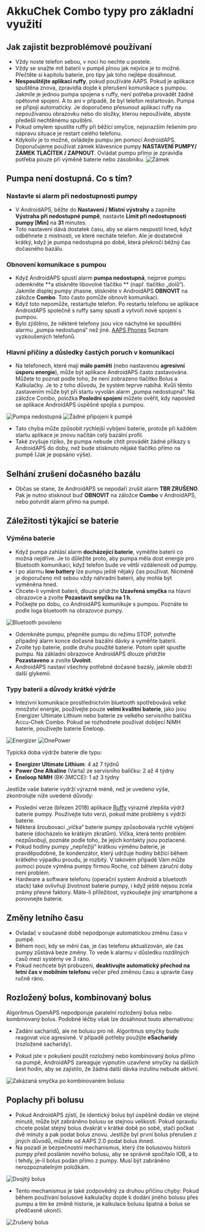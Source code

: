 # AkkuChek Combo typy pro základní využití

## Jak zajistit bezproblémové používaní

* Vždy noste telefon sebou, v noci ho nechte u postele.
* Vždy se snažte mít baterii v pumpě plnou jak nejvíce je to možné. Přečtěte si kapitolu baterie, pro tipy jak toho nejlépe dosáhnout.
* **Nespouštějte aplikaci ruffy**, pokud používáte AAPS. Pokud je aplikace spuštěna znova, zpravidla dojde k přerušení komunikace s pumpou. Jakmile je jednou pumpa spojena s ruffy, není potřeba provádět žádné opětovné spojení. A to ani v případě, že byl telefon restartován. Pumpa se připojí automaticky. Je doporučeno přesunout aplikaci ruffy na nepoužívanou obrazovku nebo do složky, kterou nepoužíváte, abyste předešli nechtěnému spuštění.
* Pokud omylem spustíte ruffy při běžící smyčce, nejsnazším řešením pro nápravu situace je restart celého telefonu.
* Kdykoliv je to možné, ovládejte pumpu jen pomocí AndroidAPS. Doporučujeme používat zámek klávesnice pumpy **NASTAVENÍ PUMPY/ ZÁMEK TLAČÍTEK / ZAPNOUT**. Ovládat pumpu přímo je zpravidla potřeba pouze při výměně baterie nebo zásobníku. ![Zámek](https://github.com/T-o-b-i-a-s/ComboLooping/blob/master/resources/keylock.png?raw=true)

## Pumpa není dostupná. Co s tím?

### Nastavte si alarm při nedostupnosti pumpy

* V AndroidAPS, běžte do **Nastavení / Místní výstrahy** a zapněte **Výstraha při nedostupné pumpě**, nastavte **Limit při nedostupnosti pumpy [Min]** na **31** minutes. 
* Toto nastavení dává dostatek času, aby se alarm nespustil hned, když odběhnete z místnosti, ve které necháte telefon. Ale je dostatečně krátký, když je pumpa nedostupná po době, která překročí běžný čas dočasného bazálu.

### Obnovení komunikace s pumpou

* Když AndroidAPS spustí alarm **pumpa nedostupná**, nejprve pumpu odemkněte **a stiskněte libovolné tlačítko ** (např. tlačítko „dolů“). Jakmile displej pumpy zhasne, stiskněte v AndroidAPS **OBNOVIT** na záložce **Combo**. Toto často pomůže obnovit komunikaci.
* Když toto nepomůže, restartujte telefon. Po restartu telefonu se aplikace AndroidAPS společně s ruffy samy spustí a vytvoří nové spojení s pumpou.
* Bylo zjištěno, že některé telefony jsou více náchylné ke spouštění alarmu „pumpa nedostupná“ než jiné. [AAPS Phones](https://docs.google.com/spreadsheets/d/1gZAsN6f0gv6tkgy9EBsYl0BQNhna0RDqA9QGycAqCQc/edit#gid=698881435) Seznam vyzkoušených telefonů. 

### Hlavní příčiny a důsledky častých poruch v komunikaci

* Na telefonech, které mají **málo paměti** (nebo nastavenou **agresivní úsporu energie**), může být aplikace AndroidAPS často zastavována. Můžete to poznat podle toho, že není zobrazeno tlačítko Bolus a Kalkulačky. Je to z toho důvodu, že systém teprve nabíhá. Kvůli těmto zastavením může být při startu vyvolán alarm „pumpa nedostupná“. Na záložce Combo, položka **Poslední spojení** můžete ověřit, kdy naposled se aplikace AndroidAPS úspěšně spojila s pumpou. 

![Pumpa nedostupná](https://raw.githubusercontent.com/T-o-b-i-a-s/ComboLooping/master/resources/Pump_Unreachable.png) ![Žádné připojení k pumpě](https://raw.githubusercontent.com/T-o-b-i-a-s/ComboLooping/master/resources/No_connection_to_pump.png)

* Tato chyba může způsobit rychlejší vybíjení baterie, protože při každém startu aplikace je znovu načítán celý bazální profil.
* Také zvyšuje riziko, že pumpa nebude chtít provádět žádné příkazy s AndroidAPS do doby, než bude stisknuto nějaké tlačítko přímo na pumpě (Jak je popsáno výše). 

## Selhání zrušení dočasného bazálu

* Občas se stane, že AndroidAPS se nepodaří zrušit alarm **TBR ZRUŠENO**. Pak je nutno stisknout buď **OBNOVIT** na záložce **Combo** v AndroidAPS, nebo potvrdit alarm přímo na pumpě.

## Záležitosti týkající se baterie

### Výměna baterie

* Když pumpa zahlásí alarm **docházející baterie**, vyměňte baterii co možná nejdříve. Je to důležité proto, aby pumpa měla dost energie pro Bluetooth komunikaci, když telefon bude ve větší vzdálenosti od pumpy.
* I po alarmu **low battery** lze pumpu ještě nějaký čas používat. Nicméně je doporučeno mít sebou vždy náhradní baterii, aby mohla být vyměněna hned.
* Chcete-li vyměnit baterii, dlouze přidržte **Uzavřená smyčka** na hlavní obrazovce a zvolte **Pozastavit smyčku na 1 h**. 
* Počkejte po dobu, co AndroidAPS komunikuje s pumpou. Poznáte to podle loga bluetooth na obrazovce pumpy.

![Bluetooth povoleno](https://github.com/T-o-b-i-a-s/ComboLooping/blob/master/resources/Compo.png?raw=true)

* Odemkněte pumpu, přepněte pumpu do režimu STOP, potvrďte případný alarm konce dočasné bazální dávky a vyměňte baterii.
* Zvolte typ baterie, podle druhu použité baterie. Potom opět spusťte pumpu. Na základní obrazovce AndroidAPS dlouze přidržte **Pozastaveno** a zvolte **Uvolnit**.
* AndroidAPS nastaví všechny potřebné dočasné bazály, jakmile obdrží další glykemii. 

### Typy baterií a důvody krátké výdrže

* Intezivní komunikace prostřednictvím bluetooth spotřebovává velké množství energie, používejte pouze **velmi kvalitní baterie**, jako jsou Energizer Ultimate Lithium nebo baterie ze velkého servisního balíčku Accu-Chek Combo. Pokud se rozhodnete používat dobíjecí NiMH baterie, používejte baterie Eneloop. 

![Energizer](https://github.com/T-o-b-i-a-s/ComboLooping/blob/master/resources/energizer-l91aa---image.jpg?raw=true) ![OnePower](https://github.com/T-o-b-i-a-s/ComboLooping/blob/master/resources/PowerOne.png?raw=true)

Typická doba výdrže baterie dle typu:

* **Energizer Ultimate Lithium**: 4 až 7 týdnů
* **Power One Alkaline** (Varta) ze servisního balíčku: 2 až 4 týdny
* **Eneloop NiMH** (BK-3MCCE): 1 až 3 týdny

Jestliže vaše baterie vydrží výrazně méně, než je uvedeno výše, zkontrolujte níže uvedené důvody:

* Poslední verze (březen 2018) aplikace [Ruffy](https://github.com/MilosKozak/ruffy) výrazně zlepšila výdrž baterie pumpy. Používejte tuto verzi, pokud máte problémy s výdrží baterie.
* Některá šroubovací „víčka“ baterie pumpy způsobovala rychlé vybíjení baterie (docházelo ke krátkým zkratům). Víčka, která tento problém nezpůsobují, poznáte podle toho, že jejich kontakty jsou pozlacené.
* Pokud hodiny pumpy „nepřežijí“ krátkou výměnu baterie, je pravděpodobné, že kondenzátor, který udržuje hodiny běžící během krátkého výpadku proudu, je rozbitý. V takovém případě Vám může pomoci pouze výměna pumpy firmou Roche, což během záruční doby není problém. 
* Hardware a software telefonu (operační systém Android a bluetooth stack) také ovlivňují životnost baterie pumpy, i když ještě nejsou zcela známy přesné faktory. Máte-li příležitost, vyzkoušejte jiný smartphone a porovnejte baterie.

## Změny letního času

* Ovladač v současné době nepodporuje automatickou změnu času v pumpě.
* Během noci, kdy se mění čas, je čas telefonu aktualizován, ale čas pumpy zůstává beze změny. To vede k alarmu v důsledku rozdílných časů mezi systémy ve 3 ráno.
* Pokud nechcete být probuzeni, **deaktivujte automatický přechod na letní čas v mobilním telefonu** večer před změnou času a upravte časy ručně ráno.

## Rozložený bolus, kombinovaný bolus

Algoritmus OpenAPS nepodporuje paralelní rozložený bolus nebo kombinovaný bolus. Podobné léčby však lze dosáhnout touto alternativou:

* Zadání sacharidů, ale ne bolusu pro ně. Algoritmus smyčky bude reagovat více agresivně. V případě potřeby použijte **eSacharidy** (rozložené sacharidy).

* Pokud jste v pokušení použít rozložený nebo kombinovaný bolus přímo na pumpě, AndroidAPS zareaguje vypnutím uzavřené smyčky na dalších šest hodin, aby se zajistilo, že žádná další dávka inzulínu nebude aktivní.

![Zakázaná smyčka po kombinovaném bolusu](https://raw.githubusercontent.com/T-o-b-i-a-s/ComboLooping/master/resources/Multiwave_Bolus.png)

## Poplachy při bolusu

* Pokud AndroidAPS zjistí, že identický bolus byl úspěšně dodán ve stejné minutě, může být zabráněno bolusu se stejnou velikostí. Pokud opravdu chcete poslat stejný bolus dvakrát v krátké době po sobě, stačí počkat dvě minuty a pak podat bolus znovu. Jestliže byl první bolus přerušen z jiných důvodů, můžete od AAPS 2.0 podat bolus ihned.
* Na pozadí je bezpečnostní mechanismus, který čte bolusovou historii pumpy před posláním nového bolusu, aby se správně spočítalo IOB, a to i tehdy, je-li bolus podán přímo z pumpy. Musí být zabráněno nerozpoznatelným položkám.

![Dvojitý bolus](https://raw.githubusercontent.com/T-o-b-i-a-s/ComboLooping/f9c56c930dc564c1649cd8e3764e077ffc02c5ef/resources/Doppelbolus.png)

* Tento mechanismus je také zodpovědný za druhou příčinu chyby: Pokud během používání bolusové kalkulačky dojde k dodání jiného bolusu přes pumpu a tím ke změně historie, je kalkulace bolusu špatná a bolus se předčasně ukončí. 

![Zrušený bolus](https://raw.githubusercontent.com/T-o-b-i-a-s/ComboLooping/f9c56c930dc564c1649cd8e3764e077ffc02c5ef/resources/History_changed.png)